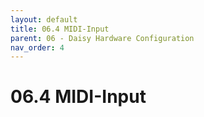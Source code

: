 ```yaml
---
layout: default
title: 06.4 MIDI-Input
parent: 06 - Daisy Hardware Configuration
nav_order: 4
---
```


# 06.4 MIDI-Input

